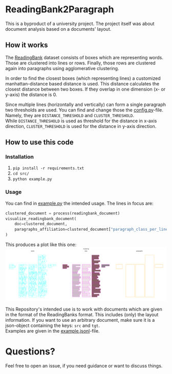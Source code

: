 # ReadingBank2Paragraph

This is a byproduct of a university project.
The project itself was about document analysis based on a documents' layout.

## How it works

The [ReadingBank](https://github.com/doc-analysis/ReadingBank) dataset consists of boxes which are representing words.
Those are clustered into lines or rows.
Finally, those rows are clustered again into paragraphs using agglomerative clustering.

In order to find the closest boxes (which representing lines) a customized manhattan-distance based distance is used.
This distance calculates the closest distance between two boxes.
If they overlap in one dimension (x- or y-axis) the distance is 0.

Since multiple lines (horizontally and vertically) can form a single paragraph two thresholds are used.
You can find and change those the [config.py](src/config.py)-file.
Namely, they are ``DISTANCE_THRESHOLD`` and ``CLUSTER_THRESHOLD``.  
While ``DISTANCE_THRESHOLD`` is used as threshold for the distance in x-axis direction, ``CLUSTER_THRESHOLD`` is used for the distance in y-axis direction. 

## How to use this code

### Installation
1. ``pip install -r requirements.txt``
2. ``cd src/``
3. ``python example.py``

### Usage

You can find in [example.py](src/example.py) the intended usage.
The lines in focus are:
```python
clustered_document = process(readingbank_document)
visualize_readingbank_document(
    doc=clustered_document,
    paragraphs_affiliation=clustered_document["paragraph_class_per_line"],
)
```
This produces a plot like this one:
![visualization of clustering a ReadingBank document into lines/row and paragraphs](data/example_image.png)

This Repository's intended use is to work with documents which are given in the format of the ReadingBanks format.
This includes (only) the layout information.
If you want to use an arbitrary document, make sure it is a json-object containing the keys: ``src`` and ``tgt``.  
Examples are given in the [example.jsonl](data/example.jsonl)-file.

# Questions?
Feel free to open an issue, if you need guidance or want to discuss things.